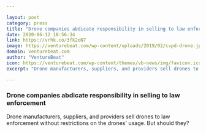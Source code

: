 ```yaml
---

layout: post
category: press
title: "Drone companies abdicate responsibility in selling to law enforcement"
date: 2020-06-12 18:56:34
link: https://vrhk.co/3fk2oN7
image: https://venturebeat.com/wp-content/uploads/2019/02/cvpd-drone.jpg?w=1200&strip=all
domain: venturebeat.com
author: "VentureBeat"
icon: https://venturebeat.com/wp-content/themes/vb-news/img/favicon.ico
excerpt: "Drone manufacturers, suppliers, and providers sell drones to law enforcement without restrictions on the drones' usage. But should they?"

---
```


### Drone companies abdicate responsibility in selling to law enforcement

Drone manufacturers, suppliers, and providers sell drones to law enforcement without restrictions on the drones' usage. But should they?